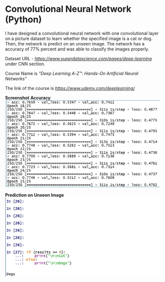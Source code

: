 # Convolutional Neural Network (Python)

I have designed a convolutional neural network with one convolutional layer on a picture dataset to learn whether the specified image is a cat or dog. Then, the network is predict on an unseen image. The network has a accuracy of 77% percent and was able to classify the images properly. 

Dataset URL - *https://www.superdatascience.com/pages/deep-learning* under CNN section.

Course Name is *"Deep Learning A-Z™: Hands-On Artificial Neural Networks"*

The link of the course is *https://www.udemy.com/deeplearning/*

**Screenshot**
**Accuracy**
![alt_text](https://github.com/TDeepanshPandey/Convolutional_Neural_Network_Keras/blob/master/Accuracy.jpg)

**Prediction on Unseen Image**
![alt_text](https://github.com/TDeepanshPandey/Convolutional_Neural_Network_Keras/blob/master/Output.jpg)


